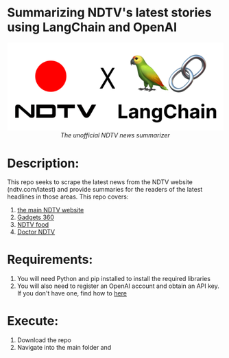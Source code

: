 # Summarizing NDTV's latest stories using LangChain and OpenAI

<p align="center">
  <img src="https://github.com/SwamiKannan/Langchain---Summarizing-NDTV-top-stories/blob/main/cover.png">
  <br><i>The unofficial NDTV news summarizer</i>
</p>

# Description:
This repo seeks to scrape the latest news from the NDTV website (ndtv.com/latest) and provide summaries for the readers of the latest headlines in those areas. This repo
covers:
<ol>
  <li> <a href="ndtv.com">the main NDTV website</a></li>
  <li> <a href="Gadgets360.com">Gadgets 360</a></li>
  <li> <a href="food.ndtv.com">NDTV food</a></li>
  <li> <a href="doctor.ndtv.com">Doctor NDTV</a></li>
</ol>

# Requirements:
1. You will need Python and pip installed to install the required libraries
2. You will also need to register an OpenAI account and obtain an API key. If you don't have one, find how to <a href="https://www.howtogeek.com/885918/how-to-get-an-openai-api-key/">here</a>
# Execute:
1. Download the repo
2. Navigate into the main folder and 
